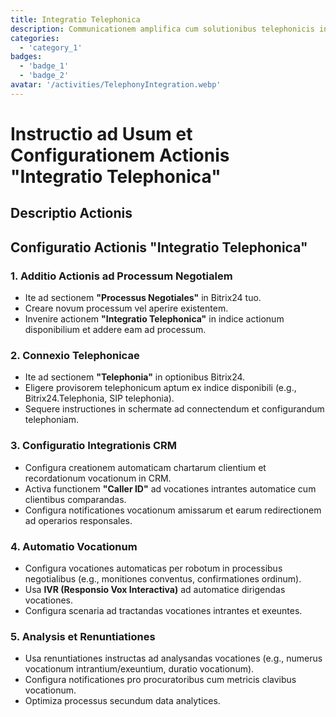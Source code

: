 ```yaml
---
title: Integratio Telephonica
description: Communicationem amplifica cum solutionibus telephonicis integratis.
categories: 
  - 'category_1'
badges:
  - 'badge_1'
  - 'badge_2'
avatar: '/activities/TelephonyIntegration.webp'
---
```


# Instructio ad Usum et Configurationem Actionis "Integratio Telephonica"

## Descriptio Actionis

## **Configuratio Actionis "Integratio Telephonica"**

### 1. Additio Actionis ad Processum Negotialem
- Ite ad sectionem **"Processus Negotiales"** in Bitrix24 tuo.
- Creare novum processum vel aperire existentem.
- Invenire actionem **"Integratio Telephonica"** in indice actionum disponibilium et addere eam ad processum.

### 2. Connexio Telephonicae
- Ite ad sectionem **"Telephonia"** in optionibus Bitrix24.
- Eligere provisorem telephonicum aptum ex indice disponibili (e.g., Bitrix24.Telephonia, SIP telephonia).
- Sequere instructiones in schermate ad connectendum et configurandum telephoniam.

### 3. Configuratio Integrationis CRM
- Configura creationem automaticam chartarum clientium et recordationum vocationum in CRM.
- Activa functionem **"Caller ID"** ad vocationes intrantes automatice cum clientibus comparandas.
- Configura notificationes vocationum amissarum et earum redirectionem ad operarios responsales.

### 4. Automatio Vocationum
- Configura vocationes automaticas per robotum in processibus negotialibus (e.g., monitiones conventus, confirmationes ordinum).
- Usa **IVR (Responsio Vox Interactiva)** ad automatice dirigendas vocationes.
- Configura scenaria ad tractandas vocationes intrantes et exeuntes.

### 5. Analysis et Renuntiationes
- Usa renuntiationes instructas ad analysandas vocationes (e.g., numerus vocationum intrantium/exeuntium, duratio vocationum).
- Configura notificationes pro procuratoribus cum metricis clavibus vocationum.
- Optimiza processus secundum data analytices.